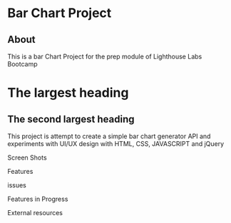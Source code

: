 # Bar Chart Project

## About

This is a bar Chart Project for the prep module of Lighthouse Labs Bootcamp

# The largest heading

## The second largest heading

This project is attempt to create a simple bar chart generator API and experiments with UI/UX design with HTML, CSS, JAVASCRIPT and jQuery

Screen Shots

Features

issues

Features in Progress

External resources
